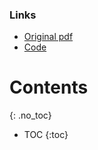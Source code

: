 <link rel="canonical" href="https://consciousness-is-unambiguous.com/">


<script id="MathJax-script" async src="https://cdn.jsdelivr.net/npm/mathjax@3/es5/tex-mml-chtml.js"></script>
<script defer src="https://polyfill.io/v3/polyfill.min.js?features=es6"></script>

<script type="application/ld+json">
{
  "@context": "https://schema.org",
  "@type": "ScholarlyArticle",
  "mainEntityOfPage": {
    "@type": "WebPage",
    "@id": "https://consciousness-is-unambiguous.com/"
  },
  "headline": "Consciousness and Unambiguous Representations",
  "image": "https://consciousness-is-unambiguous.com/assets/images/background.png",
  "author": {
    "@type": "Person",
    "name": "Francesco Lässig",
    "url": "https://github.com/entropicbloom"
  },
  "publisher": {
    "@type": "Organization",
    "name": "Francesco Lässig",
    "logo": {
      "@type": "ImageObject",
      "url": "https://consciousness-is-unambiguous.com/assets/images/background.png"
    }
  },
  "datePublished": "2025-04-15",
  "dateModified": "2025-08-06",
  "url": "https://consciousness-is-unambiguous.com/",
  "description": "This article investigates the intentionality constraint on neural correlates of consciousness and how unambiguous representations emerge in neural networks.",
  "keywords": "consciousness, neural networks, ambiguity, representationalism, representations, entropy, intentionality, philosophy of mind",
  "inLanguage": "en"
}
</script>

### Links
- [Original pdf](https://www.flaessig.com/uploads/consciousness-and-unambigous-representations.pdf)
- [Code](https://github.com/entropicbloom/intentionality)

# Contents
{: .no_toc}

* TOC
{:toc}

